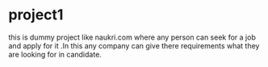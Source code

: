# project1
this is dummy project like naukri.com where any person can seek for a job and apply for it .In this any company can give there requirements what they are looking for in candidate.
